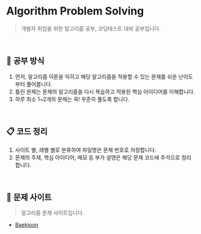 # Algorithm Problem Solving
> 개발자 취업을 위한 알고리즘 공부, 코딩테스트 대비 공부입니다. 

<br>

## 📝 공부 방식

1. 먼저, 알고리즘 이론을 익히고 해당 알고리즘을 적용할 수 있는 문제를 쉬운 난이도부터 풀어봅니다.
2. 틀린 문제는 문제의 알고리즘을 다시 복습하고 적용된 핵심 아이디어를 이해합니다.
3. 하루 최소 1~2개의 문제는 꼭! 꾸준히 풀도록 합니다.

<br>

## 📋 코드 정리

1. 사이트 별, 레벨 별로 분류하여 파일명은 문제 번호로 저장합니다.
2. 문제의 주제, 핵심 아이디어, 메모 등 부가 설명은 해당 문제 코드에 주석으로 정리합니다.

<br>

## 👀 문제 사이트

> 알고리즘 문제 사이트입니다.<br>
- [Baekjoon](https://www.acmicpc.net/)
